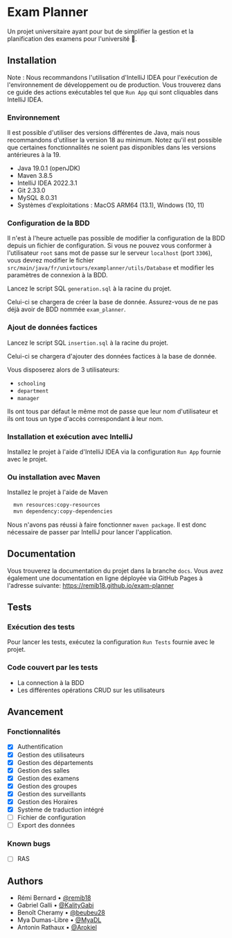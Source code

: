 # Exam Planner

Un projet universitaire ayant pour but de simplifier la gestion et la planification des examens pour l'université 🥳.

## Installation

Note : Nous recommandons l'utilisation d'IntelliJ IDEA pour l'exécution de l'environnement de développement ou de
production.
Vous trouverez dans ce guide des actions exécutables tel que `Run App` qui sont cliquables dans IntelliJ IDEA.

### Environnement

Il est possible d'utiliser des versions différentes de Java, mais nous recommandons d'utiliser la version 18 au minimum.
Notez qu'il est possible que certaines fonctionnalités ne soient pas disponibles dans les versions antérieures à la 19.

- Java 19.0.1 (openJDK)
- Maven 3.8.5
- IntelliJ IDEA 2022.3.1
- Git 2.33.0
- MySQL 8.0.31
- Systèmes d'exploitations : MacOS ARM64 (13.1), Windows (10, 11)

### Configuration de la BDD

Il n'est à l'heure actuelle pas possible de modifier la configuration de la BDD depuis un fichier de configuration. Si
vous ne pouvez vous conformer à l'utilisateur `root` sans mot de passe sur le serveur `localhost` (port `3306`), vous
devrez modifier le fichier `src/main/java/fr/univtours/examplanner/utils/Database` et modifier les paramètres de
connexion à la BDD.

Lancez le script SQL `generation.sql` à la racine du projet.

Celui-ci se chargera de créer la base de donnée. Assurez-vous de ne pas déjà avoir de BDD nommée `exam_planner`.

### Ajout de données factices

Lancez le script SQL `insertion.sql` à la racine du projet.

Celui-ci se chargera d'ajouter des données factices à la base de donnée.

Vous disposerez alors de 3 utilisateurs:

- `schooling`
- `department`
- `manager`

Ils ont tous par défaut le même mot de passe que leur nom d'utilisateur et ils ont tous un type d'accès correspondant à
leur nom.

### Installation et exécution avec IntelliJ

Installez le projet à l'aide d'IntelliJ IDEA via la configuration `Run App` fournie avec le projet.

### Ou installation avec Maven

Installez le projet à l'aide de Maven

```bash
  mvn resources:copy-resources
  mvn dependency:copy-dependencies
```

Nous n'avons pas réussi à faire fonctionner `maven package`. Il est donc nécessaire de passer par IntelliJ pour lancer
l'application.

## Documentation

Vous trouverez la documentation du projet dans la branche `docs`. Vous avez également une documentation en ligne
déployée via GitHub Pages à l'adresse suivante: https://remib18.github.io/exam-planner

## Tests

### Exécution des tests

Pour lancer les tests, exécutez la configuration `Run Tests` fournie avec le projet.

### Code couvert par les tests

- La connection à la BDD
- Les différentes opérations CRUD sur les utilisateurs

## Avancement

### Fonctionnalités

- [x] Authentification
- [x] Gestion des utilisateurs
- [x] Gestion des départements
- [x] Gestion des salles
- [x] Gestion des examens
- [x] Gestion des groupes
- [x] Gestion des surveillants
- [x] Gestion des Horaires
- [x] Système de traduction intégré
- [ ] Fichier de configuration
- [ ] Export des données

### Known bugs

- [ ] RAS

## Authors

- Rémi Bernard • [@remib18](https://www.github.com/remib18)
- Gabriel Galli • [@KalityGabi](https://www.github.com/KalityGabi)
- Benoît Cheramy • [@beubeu28](https://www.github.com/beubeu28)
- Mya Dumas-Libre • [@MyaDL](https://www.github.com/MyaDL)
- Antonin Rathaux • [@Arokiel](https://www.github.com/Arokiel)

